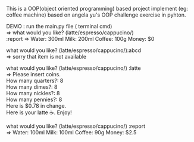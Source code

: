 This is a OOP(object oriented programming) based project implement (eg: coffee machine) based on angela yu's OOP challenge exercise in pyhton.

DEMO : run the main.py file ( terminal cmd)</br>
=>
what would you like? (latte/espresso/cappucino/) </br> 
:report =>
Water: 300ml
Milk: 200ml
Coffee: 100g
Money: $0

what would you like? (latte/espresso/cappucino/):abcd </br>
=>
sorry that item is not available

what would you like? (latte/espresso/cappucino/) :latte </br>
=>
Please insert coins.</br>
How many quarters?: 8</br>
How many dimes?: 8</br>
How many nickles?: 8</br>
How many pennies?: 8</br>
Here is $0.78 in change.</br>
Here is your latte ☕️. Enjoy!</br>

what would you like? (latte/espresso/cappucino/) :report </br>
=>
Water: 100ml
Milk: 100ml
Coffee: 90g
Money: $2.5
